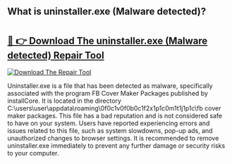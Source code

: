 ## What is uninstaller.exe (Malware detected)? 

# <h2><a href="https://exedetect.com/download.php?uninstaller.exe (Malware detected)">🔗 👉 Download The uninstaller.exe (Malware detected) Repair Tool</a></h2>

[![Download The Repair Tool](https://exedetect.com/download-button.jpg)](https://exedetect.com/download.php?uninstaller.exe (Malware detected))

Uninstaller.exe is a file that has been detected as malware, specifically associated with the program FB Cover Maker Packages published by installCore. It is located in the directory C:\users\user\appdata\roaming\0f0c1v0f0b0c1f2x1p1c0m1t1j1p1c\fb cover maker packages. This file has a bad reputation and is not considered safe to have on your system. Users have reported experiencing errors and issues related to this file, such as system slowdowns, pop-up ads, and unauthorized changes to browser settings. It is recommended to remove uninstaller.exe immediately to prevent any further damage or security risks to your computer.